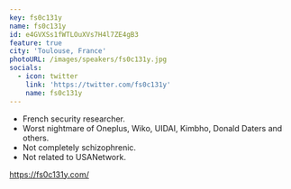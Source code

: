 ```yaml
---
key: fs0c131y
name: fs0c131y
id: e4GVXSs1fWTLOuXVs7H4l7ZE4gB3
feature: true
city: 'Toulouse, France'
photoURL: /images/speakers/fs0c131y.jpg
socials:
  - icon: twitter
    link: 'https://twitter.com/fs0c131y'
    name: fs0c131y
---
```

- French security researcher.
- Worst nightmare of Oneplus, Wiko, UIDAI, Kimbho, Donald Daters and others.
- Not completely schizophrenic.
- Not related to USANetwork.

<https://fs0c131y.com/>